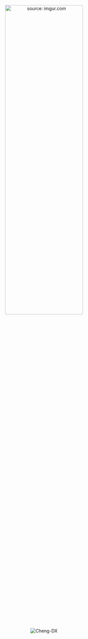<p align=center><a href="https://s1.ax1x.com/2022/04/05/qLi1pV.png"><img style="height: 50%;width: 70%" src="https://s1.ax1x.com/2022/04/05/qLi1pV.png" title="source: imgur.com"  /></a></p>
<p align=center>

</p>

<div align=center>
   <p align="center"> <img src="https://github-readme-stats.vercel.app/api?username=Cheng-DX&show_icons=true&theme=prussian " alt="Cheng-DX" /> </p>
</div>
